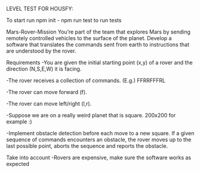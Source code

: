 LEVEL TEST FOR HOUSFY:

To start run npm init - 
npm run test to run tests

Mars-Rover-Mission
You’re part of the team that explores Mars by sending remotely controlled vehicles to the surface of the planet. Develop a software that translates the commands sent from earth to instructions that are understood by the rover.

Requirements
-You are given the initial starting point (x,y) of a rover and the direction (N,S,E,W)
it is facing.

-The rover receives a collection of commands. (E.g.) FFRRFFFRL

-The rover can move forward (f).

-The rover can move left/right (l,r).

-Suppose we are on a really weird planet that is square. 200x200 for example :)

-Implement obstacle detection before each move to a new square. If a given
sequence of commands encounters an obstacle, the rover moves up to the last
possible point, aborts the sequence and reports the obstacle.

Take into account
-Rovers are expensive, make sure the software works as expected


